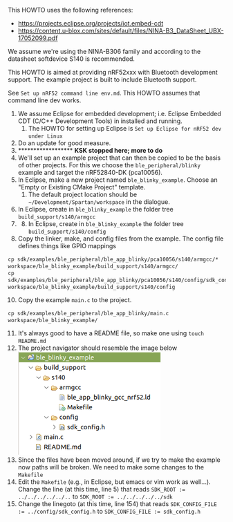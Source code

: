 This HOWTO uses the following references:

* https://projects.eclipse.org/projects/iot.embed-cdt
* https://content.u-blox.com/sites/default/files/NINA-B3_DataSheet_UBX-17052099.pdf

We assume we're using the NINA-B306 family and according to the datasheet softdevice S140 is recommended.

This HOWTO is aimed at providing nRF52xxx with Bluetooth development support. The example project is built to include Bluetooth support.

See `Set up nRF52 command line env.md`. This HOWTO assumes that command line dev works.

1. We assume Eclipse for embedded development; i.e. Eclipse Embedded CDT (C/C++ Development Tools) in installed and running.
	1. The HOWTO for setting up Eclipse is `Set up Eclipse for nRF52 dev under Linux`
2. Do an update for good measure.
3. ****************** **KSK stopped here; more to do**
5. We'll set up an example project that can then be copied to be the basis of other projects. For this we choose the `ble_peripheral/blinky` example and target the nRF52840-DK (pca10056).
7. In Eclipse, make a new project named `ble_blinky_example`. Choose an "Empty or Existing CMake Project" template.
	1. The default project location should be `~/Development/Spartan/workspace` in the dialogue.
8. In Eclipse, create in `ble_blinky_example` the folder tree `build_support/s140/armgcc`
9. 8. In Eclipse, create in `ble_blinky_example` the folder tree `build_support/s140/config`
10. Copy the linker, make, and config files from the example. The config file defines things like GPIO mappings
```
cp sdk/examples/ble_peripheral/ble_app_blinky/pca10056/s140/armgcc/* workspace/ble_blinky_example/build_support/s140/armgcc/
cp sdk/examples/ble_peripheral/ble_app_blinky/pca10056/s140/config/sdk_config.h workspace/ble_blinky_example/build_support/s140/config
```
10. Copy the example `main.c` to the project.
```
cp sdk/examples/ble_peripheral/ble_app_blinky/main.c workspace/ble_blinky_example/
```
11. It's always good to have a README file, so make one using `touch README.md`
12. The project navigator should resemble the image below
    ![initial project navigator view](images/ble_blinky_example_initial_proj.png)
12. Since the files have been moved around, if we try to make the example now paths will be broken. We need to make some changes to the `Makefile`
13. Edit the `Makefile` (e.g., in Eclipse, but emacs or vim work as well...). Change the line (at this time, line 5) that reads `SDK_ROOT := ../../../../../..` to `SDK_ROOT := ../../../../../sdk`
14. Change the linegoto (at this time, line 154) that reads `SDK_CONFIG_FILE := ../config/sdk_config.h` to `SDK_CONFIG_FILE := sdk_config.h`
